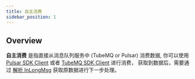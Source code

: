 ```yaml
---
title: 自主消费
sidebar_position: 1
---
```


## Overview
**自主消费** 是指直接从消息队列服务中 (TubeMQ or Pulsar) 消费数据, 你可以使用 [Pulsar SDK Client](https://pulsar.apache.org/docs/en/2.8.3/client-libraries/) 或者 [TubeMQ SDK Client](modules/tubemq/clients_java.md) 进行消费， 
获取到数据后，需要通过 [解析 InLongMsg](development/inlong_msg.md) 获取原数据进行下一步处理。